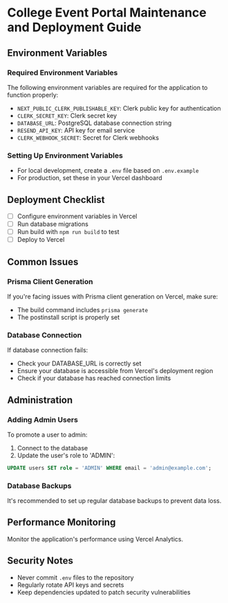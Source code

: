 # College Event Portal Maintenance and Deployment Guide

## Environment Variables

### Required Environment Variables
The following environment variables are required for the application to function properly:

- `NEXT_PUBLIC_CLERK_PUBLISHABLE_KEY`: Clerk public key for authentication
- `CLERK_SECRET_KEY`: Clerk secret key
- `DATABASE_URL`: PostgreSQL database connection string
- `RESEND_API_KEY`: API key for email service
- `CLERK_WEBHOOK_SECRET`: Secret for Clerk webhooks

### Setting Up Environment Variables
- For local development, create a `.env` file based on `.env.example`
- For production, set these in your Vercel dashboard

## Deployment Checklist

- [ ] Configure environment variables in Vercel
- [ ] Run database migrations
- [ ] Run build with `npm run build` to test
- [ ] Deploy to Vercel

## Common Issues

### Prisma Client Generation
If you're facing issues with Prisma client generation on Vercel, make sure:
- The build command includes `prisma generate`
- The postinstall script is properly set

### Database Connection
If database connection fails:
- Check your DATABASE_URL is correctly set
- Ensure your database is accessible from Vercel's deployment region
- Check if your database has reached connection limits

## Administration

### Adding Admin Users
To promote a user to admin:
1. Connect to the database
2. Update the user's role to 'ADMIN':
```sql
UPDATE users SET role = 'ADMIN' WHERE email = 'admin@example.com';
```

### Database Backups
It's recommended to set up regular database backups to prevent data loss.

## Performance Monitoring

Monitor the application's performance using Vercel Analytics.

## Security Notes

- Never commit `.env` files to the repository
- Regularly rotate API keys and secrets
- Keep dependencies updated to patch security vulnerabilities

